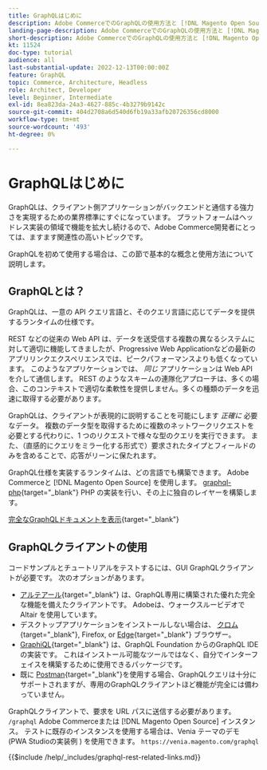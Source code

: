 ```yaml
---
title: GraphQLはじめに
description: Adobe CommerceでのGraphQLの使用方法と [!DNL Magento Open Source]. Adobe CommerceおよびのGraphQLGETおよびPOST呼び出しの使用 [!DNL Magento Open Source].
landing-page-description: Adobe CommerceでのGraphQLの使用方法と [!DNL Magento Open Source]. Adobe CommerceおよびのGraphQLGETおよびPOST呼び出しの使用 [!DNL Magento Open Source].
short-description: Adobe CommerceでのGraphQLの使用方法と [!DNL Magento Open Source]. Adobe CommerceおよびのGraphQLGETおよびPOST呼び出しの使用 [!DNL Magento Open Source].
kt: 11524
doc-type: tutorial
audience: all
last-substantial-update: 2022-12-13T00:00:00Z
feature: GraphQL
topic: Commerce, Architecture, Headless
role: Architect, Developer
level: Beginner, Intermediate
exl-id: 8ea823da-24a3-4627-885c-4b3279b9142c
source-git-commit: 404d2708a6d540d6fb19a33afb20726356cd8000
workflow-type: tm+mt
source-wordcount: '493'
ht-degree: 0%

---
```


# GraphQLはじめに

GraphQLは、クライアント側アプリケーションがバックエンドと通信する強力さを実現するための業界標準にすぐになっています。 プラットフォームはヘッドレス実装の領域で機能を拡大し続けるので、Adobe Commerce開発者にとっては、ますます関連性の高いトピックです。

GraphQLを初めて使用する場合は、この節で基本的な概念と使用方法について説明します。

## GraphQLとは？

GraphQLは、一意の API クエリ言語と、そのクエリ言語に応じてデータを提供するランタイムの仕様です。

REST などの従来の Web API は、データを送受信する複数の異なるシステムに対して適切に機能してきましたが、Progressive Web Applicationなどの最新のアプリリンクエクスペリエンスでは、ピークパフォーマンスよりも低くなっています。 このようなアプリケーションでは、 _同じ_ アプリケーションは Web API を介して通信します。 REST のようなスキームの連隊化アプローチは、多くの場合、このコンテキストで適切な柔軟性を提供しません。多くの種類のデータを迅速に取得する必要があります。

GraphQLは、クライアントが表現的に説明することを可能にします _正確に_ 必要なデータ。 複数のデータ型を取得するために複数のネットワークリクエストを必要とする代わりに、1 つのリクエストで様々な型のクエリを実行できます。 また、（直感的にクエリをミラー化する形式で）要求されたタイプとフィールドのみを含めることで、応答がリーンに保たれます。

GraphQL仕様を実装するランタイムは、どの言語でも構築できます。 Adobe Commerceと [!DNL Magento Open Source] を使用します。
[graphql-php](https://webonyx.github.io/graphql-php/){target="_blank"} PHP の実装を行い、その上に独自のレイヤーを構築します。

[完全なGraphQLドキュメントを表示](https://graphql.org/learn){target="_blank"}

## GraphQLクライアントの使用

コードサンプルとチュートリアルをテストするには、GUI GraphQLクライアントが必要です。 次のオプションがあります。

* [アルテアール](https://altairgraphql.dev/){target="_blank"} は、GraphQL専用に構築された優れた完全な機能を備えたクライアントです。 Adobeは、ウォークスルービデオで Altair を使用しています。
* デスクトップアプリケーションをインストールしない場合は、
  [クロム](https://chrome.google.com/webstore/detail/altair-graphql-client/flnheeellpciglgpaodhkhmapeljopja){target="_blank"}, Firefox, or [Edge](https://microsoftedge.microsoft.com/addons/detail/altair-graphql-client/kpggioiimijgcalmnfnalgglgooonopa){target="_blank"} ブラウザー。
* [GraphiQL](https://github.com/graphql/graphiql/tree/main/packages/graphiql){target="_blank"} は、GraphQL Foundation からのGraphQL IDE の実装です。 これはインストール可能なツールではなく、自分でインターフェイスを構築するために使用できるパッケージです。
* 既に [Postman](https://www.postman.com/){target="_blank"}を使用する場合、GraphQLクエリは十分にサポートされますが、専用のGraphQLクライアントほど機能が完全には備わっていません。

GraphQLクライアントで、要求を URL パスに送信する必要があります。 `/graphql` Adobe Commerceまたは [!DNL Magento Open Source] インスタンス。 テストに既存のインスタンスを使用する場合は、Venia テーマのデモ (PWA Studioの実装例 ) を使用できます。 `https://venia.magento.com/graphql`

{{$include /help/_includes/graphql-rest-related-links.md}}
